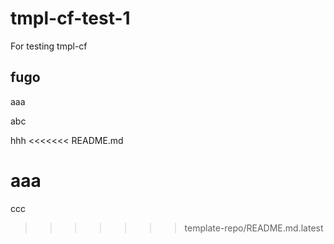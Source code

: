 # tmpl-cf-test-1
For testing tmpl-cf

## fugo

aaa

abc

hhh
<<<<<<< README.md

aaa
=======

ccc
>>>>>>> template-repo/README.md.latest
